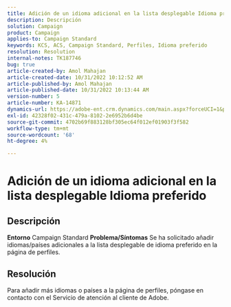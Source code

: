 ```yaml
---
title: Adición de un idioma adicional en la lista desplegable Idioma preferido
description: Descripción
solution: Campaign
product: Campaign
applies-to: Campaign Standard
keywords: KCS, ACS, Campaign Standard, Perfiles, Idioma preferido
resolution: Resolution
internal-notes: TK187746
bug: true
article-created-by: Amol Mahajan
article-created-date: 10/31/2022 10:12:52 AM
article-published-by: Amol Mahajan
article-published-date: 10/31/2022 10:13:44 AM
version-number: 5
article-number: KA-14871
dynamics-url: https://adobe-ent.crm.dynamics.com/main.aspx?forceUCI=1&pagetype=entityrecord&etn=knowledgearticle&id=bb163392-0459-ed11-9561-6045bd006079
exl-id: 42328f02-431c-479a-8102-2e6952b6d4be
source-git-commit: 4702b69f883128bf305ec64f012ef01903f3f582
workflow-type: tm+mt
source-wordcount: '68'
ht-degree: 4%

---
```


# Adición de un idioma adicional en la lista desplegable Idioma preferido

## Descripción

<b>Entorno</b>
Campaign Standard
<b>Problema/Síntomas</b>
Se ha solicitado añadir idiomas/países adicionales a la lista desplegable de idioma preferido en la página de perfiles.


## Resolución


Para añadir más idiomas o países a la página de perfiles, póngase en contacto con el Servicio de atención al cliente de Adobe.
